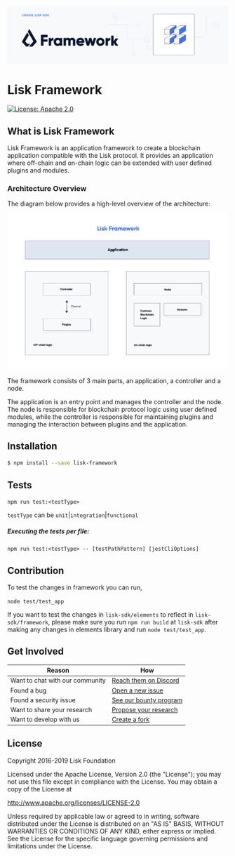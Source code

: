 ![Logo](../docs/assets/banner_framework.png)

# Lisk Framework

[![License: Apache 2.0](https://img.shields.io/badge/License-Apache%202.0-blue.svg)](http://www.apache.org/licenses/LICENSE-2.0)

## What is Lisk Framework

Lisk Framework is an application framework to create a blockchain application compatible with the Lisk protocol.
It provides an application where off-chain and on-chain logic can be extended with user defined plugins and modules.

### Architecture Overview

The diagram below provides a high-level overview of the architecture:

![Logo](./docs/assets/diagram_framework.png)

The framework consists of 3 main parts, an application, a controller and a node.

The application is an entry point and manages the controller and the node. The node is responsible for blockchain protocol logic using user defined modules, while the controller is responsible for maintaining plugins and managing the interaction between plugins and the application.

## Installation

```sh
$ npm install --save lisk-framework
```

## Tests

```
npm run test:<testType>
```

`testType` can be `unit`|`integration`|`functional`

##### Executing the tests per file:

```
npm run test:<testType> -- [testPathPattern] [jestCliOptions]
```

## Contribution

To test the changes in framework you can run,

`node test/test_app`

If you want to test the changes in `lisk-sdk/elements` to reflect in `lisk-sdk/framework`, please make sure you run `npm run build` at `lisk-sdk` after making any changes in elements library and run `node test/test_app`.

## Get Involved

| Reason                          | How                                                                                            |
| ------------------------------- | ---------------------------------------------------------------------------------------------- |
| Want to chat with our community | [Reach them on Discord](https://discord.gg/lisk)                                               |
| Found a bug                     | [Open a new issue](https://github.com/LiskHQ/lisk/issues/new)                                  |
| Found a security issue          | [See our bounty program](https://blog.lisk.io/announcing-lisk-bug-bounty-program-5895bdd46ed4) |
| Want to share your research     | [Propose your research](https://research.lisk.io)                                              |
| Want to develop with us         | [Create a fork](https://github.com/LiskHQ/lisk/fork)                                           |

## License

Copyright 2016-2019 Lisk Foundation

Licensed under the Apache License, Version 2.0 (the "License");
you may not use this file except in compliance with the License.
You may obtain a copy of the License at

http://www.apache.org/licenses/LICENSE-2.0

Unless required by applicable law or agreed to in writing, software
distributed under the License is distributed on an "AS IS" BASIS,
WITHOUT WARRANTIES OR CONDITIONS OF ANY KIND, either express or implied.
See the License for the specific language governing permissions and
limitations under the License.
